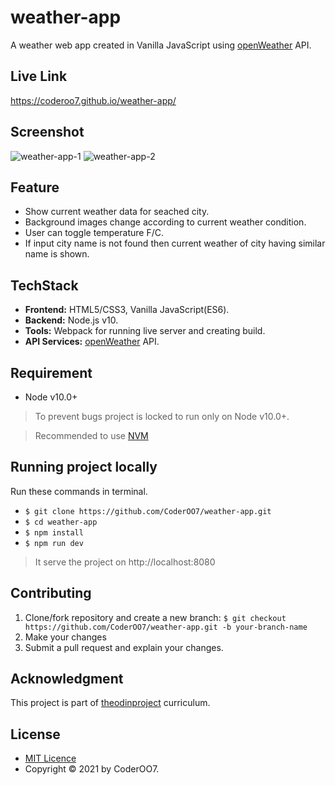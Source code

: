 # weather-app

A weather web app created in Vanilla JavaScript using [openWeather]('https://openweathermap.org/api') API.

## Live Link

https://coderoo7.github.io/weather-app/

## Screenshot

![weather-app-1](https://user-images.githubusercontent.com/67546884/106535542-58382280-64ee-11eb-8bdc-dd21ffcfcba6.png)
![weather-app-2](https://user-images.githubusercontent.com/67546884/106535562-65551180-64ee-11eb-9ce7-b6f967cfc09f.png)

## Feature

- Show current weather data for seached city.
- Background images change according to current weather condition.
- User can toggle temperature F/C.
- If input city name is not found then current weather of city having similar name is shown.

## TechStack

- **Frontend:** HTML5/CSS3, Vanilla JavaScript(ES6).
- **Backend:** Node.js v10.
- **Tools:** Webpack for running live server and creating build.
- **API Services:** [openWeather]("ttps://openweathermap.org/api") API.

## Requirement

- Node v10.0+

> To prevent bugs project is locked to run only on Node v10.0+.

> Recommended to use [NVM](https://github.com/creationix/nvm)

## Running project locally

Run these commands in terminal.

- `$ git clone https://github.com/CoderOO7/weather-app.git`
- `$ cd weather-app`
- `$ npm install`
- `$ npm run dev`

> It serve the project on http://localhost:8080

## Contributing

1. Clone/fork repository and create a new branch: `$ git checkout https://github.com/CoderOO7/weather-app.git -b your-branch-name`
2. Make your changes
3. Submit a pull request and explain your changes.

## Acknowledgment

This project is part of [theodinproject](http://theodinproject.com/) curriculum.

## License

- [MIT Licence](https://opensource.org/licenses/MIT)
- Copyright &copy; 2021 by CoderOO7.
